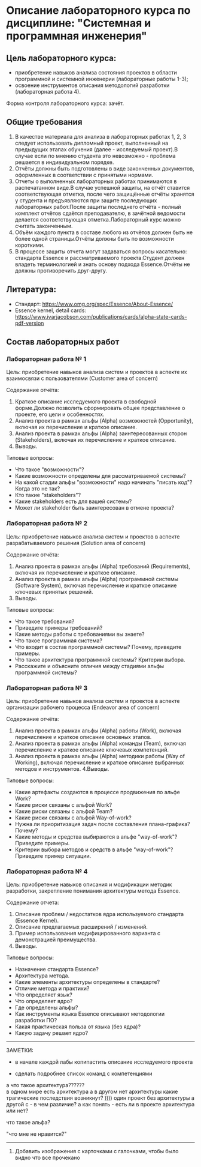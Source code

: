 # Описание лабораторного курса по дисциплине: "Системная и программная инженерия"

## Цель лабораторного курса: 

* приобретение навыков анализа состояния проектов в области программной и системной инженерии (лабораторные работы 1-3); 
* освоение инструментов описания методологий разработки (лабораторная работа 4).

Форма контроля лабораторного курса: зачёт.

## Общие требования

1. В качестве материала для анализа в лабораторных работах 1, 2, 3 следует использовать дипломный проект, выполненный на предыдущих этапах обучения (далее - исследуемый проект).В случае если по мнению студента это невозможно - проблема решается в индивидуальном порядке.
2. Отчёты должны быть подготовлены в виде законченных документов, оформленных в соответствии с принятыми нормами.
3. Отчеты о выполненных лабораторных работах принимаются в распечатанном виде.В случае успешной защиты, на отчёт ставится соответствующая отметка, после чего защищённые отчёты хранятся у студента и предъявляются при защите последующих лабораторных работ.После защиты последнего отчёта - полный комплект отчётов сдаётся преподавателю, в зачётной ведомости делается соответствующая отметка.Лабораторный курс можно считать законченным.
4. Объём каждого пункта в составе любого из отчётов должен быть не более одной страницы.Отчёты должны быть по возможности короткими.
5. В процессе защиты отчета могут задаваться вопросы касательно: стандарта Essence и рассматриваемого проекта.Студент должен владеть терминологией и знать основу подхода Essence.Отчёты не должны противоречить друг-другу.

## Литература:

* Стандарт: https://www.omg.org/spec/Essence/About-Essence/
* Essence kernel, detail cards: https://www.ivarjacobson.com/publications/cards/alpha-state-cards-pdf-version

## Состав лабораторных работ

### Лабораторная работа № 1

Цель: приобретение навыков анализа систем и проектов в аспекте их взаимосвязи с пользователями (Customer area of concern)

Содержание отчёта:
1. Краткое описание исследуемого проекта в свободной форме.Должно позволить сформировать общее представление о проекте, его цели и особенностях.
2. Анализ проекта в рамках альфы (Alpha) возможностей (Opportunity), включая их перечисление и краткое описание.
3. Анализ проекта в рамках альфы (Alpha) заинтересованных сторон (Stakeholders), включая их перечисление и краткое описание.
4. Выводы.

Типовые вопросы:
- Что такое "возможности"?
- Какие возможности определены для рассматриваемой системы?
- На какой стадии альфы "возможности" надо начинать "писать код"? Когда это не так?
- Кто такие "stakeholders"?
- Какие stakeholders есть для вашей системы?
- Может ли stakeholder быть заинтересован в отмене проекта?

### Лабораторная работа № 2

Цель: приобретение навыков анализа систем и проектов в аспекте разрабатываемого решения (Solution area of concern)

Содержание отчёта:
1. Анализ проекта в рамках альфы (Alpha) требований (Requirements), включая их перечисление и краткое описание.
2. Анализ проекта в рамках альфы (Alpha) программной системы (Software System), включая перечисление и краткое описание ключевых принятых решений.
3. Выводы.

Типовые вопросы:
- Что такое требования?
- Приведите примеры требований?
- Какие методы работы с требованиями вы знаете?
- Что такое программная система?
- Что входит в состав программной системы? Почему, приведите примеры. 
- Что такое архитектура программной системы? Критерии выбора.
- Расскажите и объясните отличия между стадиями альфы программной системы?

### Лабораторная работа № 3

Цель: приобретение навыков анализа систем и проектов в аспекте организации рабочего процесса (Endeavor area of concern)

Содержание отчёта:
1. Анализ проекта в рамках альфы (Alpha) работы (Work), включая перечисление и краткое описание основных этапов.
2. Анализ проекта в рамках альфы (Alpha) команды (Team), включая перечисление и краткое описание ключевых компетенций.
3. Анализ проекта в рамках альфы (Alpha) методики работы (Way of Working), включая перечисление и краткое описание выбранных методов и инструментов.
4.Выводы.

Типовые вопросы:
- Какие артефакты создаются в процессе продвижения по альфе Work?
- Какие риски связаны с альфой Work?
- Какие риски связаны с альфой Team?
- Какие риски связаны с альфой Way-of-work?
- Нужна ли приоритизация задач после составления плана-графика? Почему?
- Какие методы и средства выбираются в альфе "way-of-work"? Приведите примеры. 
- Критерии выбора методов и средств в альфе "way-of-work"? Приведите пример ситуации.

### Лабораторная работа № 4

Цель: приобретение навыков описания и модификации методик разработки, закрепление понимания архитектуры метода Essence.

Содержание отчета:
1. Описание проблем / недостатков ядра используемого стандарта (Essence Kernel).
2. Описание предлагаемых расширений / изменений.
3. Пример использования модифицированного варианта с демонстрацией преимущества.
4. Выводы.

Типовые вопросы:
- Назначение стандарта Essence?
- Архитектура метода. 
- Какие элементы архитектуры определены в стандарте?
- Отличие метода и практики?
- Что определяет язык?
- Что определяет ядро?
- Где определены альфы?
- Как инструменты языка Essence описывают методологии разработки ПО?
- Какая практическая польза от языка (без ядра)?
- Какую задачу решает ядро?


---------------
ЗАМЕТКИ:
+ в начале каждой лабы копипастить описание исследуемого проекта

+ сделать подробнее список команд с компетенциями

а что такое архитектура??????   
	в одном мире есть архитектура а в другом нет архитектуры какие трагические последствия возникнут? ))))
	один проект без архитектуры а другой с - в чем различие?
	а как понять - есть ли в проекте архитектура или нет?

что такое альфа? 

"что мне не нравится?"


----------
1) Добавить изображения с карточками с галочками, чтобы было видно что все прочекано






